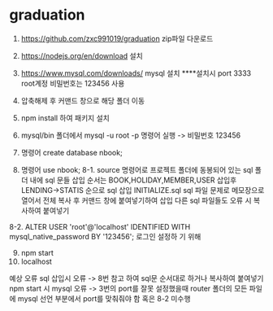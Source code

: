 # graduation
1. https://github.com/zxc991019/graduation zip파일 다운로드
2. https://nodejs.org/en/download 설치
3. https://www.mysql.com/downloads/ mysql 설치
****설치시 
port 3333
root계정 비밀번호는 123456 사용

3. 압축해제 후 커맨드 창으로 해당 폴더 이동 
4. npm install 하여 패키지 설치
5. mysql/bin 폴더에서 mysql -u root -p 명령어 실행 -> 비밀번호 123456
6. 명령어 create database nbook;
7. 명령어 use nbook; 
8-1.     source 명령어로 프로젝트 폴더에 동봉되어 있는 sql 폴더 내에 sql 문들 삽입 
	순서는 BOOK,HOLIDAY,MEMBER,USER 삽입후
	LENDING->STATIS 순으로 sql 삽입
	INITIALIZE.sql sql 파일 문제로 메모장으로 열어서 전체 복사 후 커맨드 창에 붙여넣기하여 삽입
	다른 sql 파일들도 오류 시 복사하여 붙여넣기

8-2.    ALTER USER 'root'@'localhost' IDENTIFIED WITH mysql_native_password BY '123456'; 로그인 설정하		기 위해

9. npm start
10. localhost

예상 오류 
sql 삽입시 오류 -> 8번 참고 하여 sql문 순서대로 하거나 복사하여 붙여넣기
npm start 시 mysql 오류 -> 
3번의 port를 잘못 설정했을때 router 폴더의 모든 파일에 mysql 선언 부분에서 port를 맞춰줘야 함
혹은 8-2 미수행
